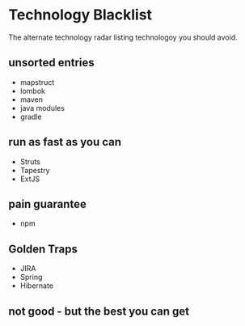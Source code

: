 # Technology Blacklist
The alternate technology radar listing technologoy you should avoid.

## unsorted entries
* mapstruct
* lombok
* maven
* java modules
* gradle

## run as fast as you can
* Struts
* Tapestry
* ExtJS

## pain guarantee
* npm

## Golden Traps
* JIRA
* Spring
* Hibernate

## not good - but the best you can get

